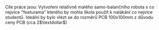 Cíle práce jsou: Vytvoření relativně malého samo-balančního robota s co nejvíce "featurama" kterého by mohla škola použít k nalákání co nejvíce studentů.
Ideální by bylo vlézt se do rozměrů PCB 100x100mm z důvodu ceny PCB (cca 2$\textdollar$)

